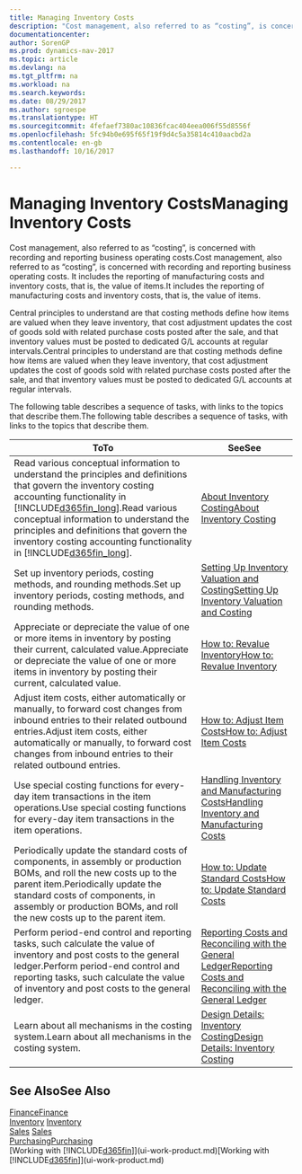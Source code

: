```yaml
---
title: Managing Inventory Costs
description: "Cost management, also referred to as “costing”, is concerned with recording and reporting business operating costs. It includes the reporting of manufacturing costs and inventory costs, that is, the value of items."
documentationcenter: 
author: SorenGP
ms.prod: dynamics-nav-2017
ms.topic: article
ms.devlang: na
ms.tgt_pltfrm: na
ms.workload: na
ms.search.keywords: 
ms.date: 08/29/2017
ms.author: sgroespe
ms.translationtype: HT
ms.sourcegitcommit: 4fefaef7380ac10836fcac404eea006f55d8556f
ms.openlocfilehash: 5fc94b0e695f65f19f9d4c5a35814c410aacbd2a
ms.contentlocale: en-gb
ms.lasthandoff: 10/16/2017

---
```

# <a name="managing-inventory-costs"></a><span data-ttu-id="24974-104">Managing Inventory Costs</span><span class="sxs-lookup"><span data-stu-id="24974-104">Managing Inventory Costs</span></span>
<span data-ttu-id="24974-105">Cost management, also referred to as “costing”, is concerned with recording and reporting business operating costs.</span><span class="sxs-lookup"><span data-stu-id="24974-105">Cost management, also referred to as “costing”, is concerned with recording and reporting business operating costs.</span></span> <span data-ttu-id="24974-106">It includes the reporting of manufacturing costs and inventory costs, that is, the value of items.</span><span class="sxs-lookup"><span data-stu-id="24974-106">It includes the reporting of manufacturing costs and inventory costs, that is, the value of items.</span></span>   

<span data-ttu-id="24974-107">Central principles to understand are that costing methods define how items are valued when they leave inventory, that cost adjustment updates the cost of goods sold with related purchase costs posted after the sale, and that inventory values must be posted to dedicated G/L accounts at regular intervals.</span><span class="sxs-lookup"><span data-stu-id="24974-107">Central principles to understand are that costing methods define how items are valued when they leave inventory, that cost adjustment updates the cost of goods sold with related purchase costs posted after the sale, and that inventory values must be posted to dedicated G/L accounts at regular intervals.</span></span>

<span data-ttu-id="24974-108">The following table describes a sequence of tasks, with links to the topics that describe them.</span><span class="sxs-lookup"><span data-stu-id="24974-108">The following table describes a sequence of tasks, with links to the topics that describe them.</span></span>

|<span data-ttu-id="24974-109">**To**</span><span class="sxs-lookup"><span data-stu-id="24974-109">**To**</span></span>|<span data-ttu-id="24974-110">**See**</span><span class="sxs-lookup"><span data-stu-id="24974-110">**See**</span></span>|  
|------------|-------------|  
|<span data-ttu-id="24974-111">Read various conceptual information to understand the principles and definitions that govern the inventory costing accounting functionality in [!INCLUDE[d365fin_long](includes/d365fin_long_md.md)].</span><span class="sxs-lookup"><span data-stu-id="24974-111">Read various conceptual information to understand the principles and definitions that govern the inventory costing accounting functionality in [!INCLUDE[d365fin_long](includes/d365fin_long_md.md)].</span></span>|[<span data-ttu-id="24974-112">About Inventory Costing</span><span class="sxs-lookup"><span data-stu-id="24974-112">About Inventory Costing</span></span>](finance-learn-about-costing.md)|  
|<span data-ttu-id="24974-113">Set up inventory periods, costing methods, and rounding methods.</span><span class="sxs-lookup"><span data-stu-id="24974-113">Set up inventory periods, costing methods, and rounding methods.</span></span>|[<span data-ttu-id="24974-114">Setting Up Inventory Valuation and Costing</span><span class="sxs-lookup"><span data-stu-id="24974-114">Setting Up Inventory Valuation and Costing</span></span>](finance-set-up-inventory-valuation-and-costing.md)|
|<span data-ttu-id="24974-115">Appreciate or depreciate the value of one or more items in inventory by posting their current, calculated value.</span><span class="sxs-lookup"><span data-stu-id="24974-115">Appreciate or depreciate the value of one or more items in inventory by posting their current, calculated value.</span></span>|[<span data-ttu-id="24974-116">How to: Revalue Inventory</span><span class="sxs-lookup"><span data-stu-id="24974-116">How to: Revalue Inventory</span></span>](inventory-how-revalue-inventory.md)|
|<span data-ttu-id="24974-117">Adjust item costs, either automatically or manually, to forward cost changes from inbound entries to their related outbound entries.</span><span class="sxs-lookup"><span data-stu-id="24974-117">Adjust item costs, either automatically or manually, to forward cost changes from inbound entries to their related outbound entries.</span></span>|[<span data-ttu-id="24974-118">How to: Adjust Item Costs</span><span class="sxs-lookup"><span data-stu-id="24974-118">How to: Adjust Item Costs</span></span>](inventory-how-adjust-item-costs.md)|
|<span data-ttu-id="24974-119">Use special costing functions for every-day item transactions in the item operations.</span><span class="sxs-lookup"><span data-stu-id="24974-119">Use special costing functions for every-day item transactions in the item operations.</span></span>|[<span data-ttu-id="24974-120">Handling Inventory and Manufacturing Costs</span><span class="sxs-lookup"><span data-stu-id="24974-120">Handling Inventory and Manufacturing Costs</span></span>](finance-handle-inventory-and-manufacturing-costs.md)|  
|<span data-ttu-id="24974-121">Periodically update the standard costs of components, in assembly or production BOMs, and roll the new costs up to the parent item.</span><span class="sxs-lookup"><span data-stu-id="24974-121">Periodically update the standard costs of components, in assembly or production BOMs, and roll the new costs up to the parent item.</span></span>|[<span data-ttu-id="24974-122">How to: Update Standard Costs</span><span class="sxs-lookup"><span data-stu-id="24974-122">How to: Update Standard Costs</span></span>](finance-how-to-update-standard-costs.md)|
|<span data-ttu-id="24974-123">Perform period-end control and reporting tasks, such calculate the value of inventory and post costs to the general ledger.</span><span class="sxs-lookup"><span data-stu-id="24974-123">Perform period-end control and reporting tasks, such calculate the value of inventory and post costs to the general ledger.</span></span>|[<span data-ttu-id="24974-124">Reporting Costs and Reconciling with the General Ledger</span><span class="sxs-lookup"><span data-stu-id="24974-124">Reporting Costs and Reconciling with the General Ledger</span></span>](finance-report-costs-and-reconcile-with-the-general-ledger.md)|  
|<span data-ttu-id="24974-125">Learn about all mechanisms in the costing system.</span><span class="sxs-lookup"><span data-stu-id="24974-125">Learn about all mechanisms in the costing system.</span></span>|[<span data-ttu-id="24974-126">Design Details: Inventory Costing</span><span class="sxs-lookup"><span data-stu-id="24974-126">Design Details: Inventory Costing</span></span>](design-details-inventory-costing.md)|  

## <a name="see-also"></a><span data-ttu-id="24974-127">See Also</span><span class="sxs-lookup"><span data-stu-id="24974-127">See Also</span></span>  
 [<span data-ttu-id="24974-128">Finance</span><span class="sxs-lookup"><span data-stu-id="24974-128">Finance</span></span>](finance.md)  
 <span data-ttu-id="24974-129">[Inventory](inventory-manage-inventory.md) </span><span class="sxs-lookup"><span data-stu-id="24974-129">[Inventory](inventory-manage-inventory.md) </span></span>  
 <span data-ttu-id="24974-130">[Sales](sales-manage-sales.md) </span><span class="sxs-lookup"><span data-stu-id="24974-130">[Sales](sales-manage-sales.md) </span></span>  
 [<span data-ttu-id="24974-131">Purchasing</span><span class="sxs-lookup"><span data-stu-id="24974-131">Purchasing</span></span>](purchasing-manage-purchasing.md)  
 <span data-ttu-id="24974-132">[Working with [!INCLUDE[d365fin](includes/d365fin_md.md)]](ui-work-product.md)</span><span class="sxs-lookup"><span data-stu-id="24974-132">[Working with [!INCLUDE[d365fin](includes/d365fin_md.md)]](ui-work-product.md)</span></span>

